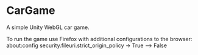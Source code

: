 # CarGame
A simple Unity WebGL car game.

To run the game use Firefox with additional configurations to the browser:
about:config
security.fileuri.strict_origin_policy -> True --> False
